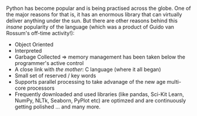 ##### 
Python has become popular and is being practised across the globe. One of the major reasons for that is, it has an enormous library that can virtually deliver anything under the sun. But there are other reasons behind this <i>insane</i> popularity of the language (which was a product of Guido van Rossum's off-time activity!): 
- Object Oriented
- Interpreted
- Garbage Collected => memory management has been taken below the programmer's active control
- A close link with <i>the mother</i>: C language (where it all began)
- Small set of reserved / key words
- Supports parallel processing to take advanage of the new age multi-core processors
- Frequently downloaded and used libraries (like pandas, Sci-Kit Learn, NumPy, NLTk, Seaborn, PyPlot etc) are optimzed and are continuously getting polished
... and many more.
